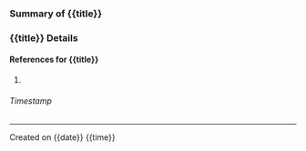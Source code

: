 ### Summary of {{title}}

### {{title}} Details

#### References for {{title}}
1.
###### Timestamp
---
Created on {{date}} {{time}}
